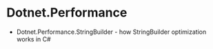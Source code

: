 # Dotnet.Performance

- Dotnet.Performance.StringBuilder - how StringBuilder optimization works in C#